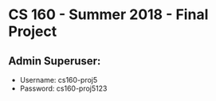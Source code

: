 # CS 160 - Summer 2018 - Final Project

## Admin Superuser:
 * Username: cs160-proj5
 * Password: cs160-proj5123
